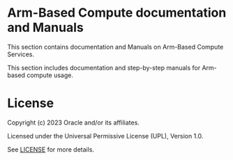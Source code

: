 # Arm-Based Compute documentation and Manuals
This section contains documentation and Manuals on Arm-Based Compute Services.

This section includes documentation and step-by-step manuals for Arm-based compute usage.

# License

Copyright (c) 2023 Oracle and/or its affiliates.

Licensed under the Universal Permissive License (UPL), Version 1.0.

See [LICENSE](https://github.com/oracle-devrel/technology-engineering/blob/folder-structure/LICENSE) for more details.
